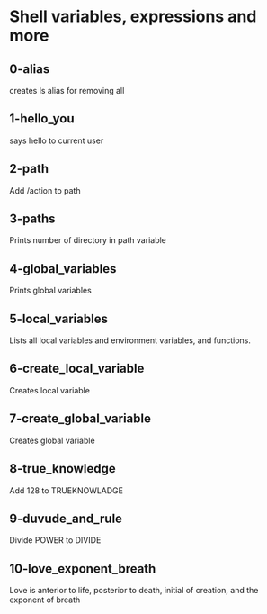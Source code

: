 # Shell variables, expressions and more
## 0-alias
creates ls alias for removing all
## 1-hello_you
says hello to current user
## 2-path
Add /action to path
## 3-paths 
Prints number of directory in path variable
## 4-global_variables
Prints global variables
## 5-local_variables
Lists all local variables and environment variables, and functions.
## 6-create_local_variable
Creates local variable
## 7-create_global_variable
Creates global variable
## 8-true_knowledge
Add 128 to TRUEKNOWLADGE
## 9-duvude_and_rule
Divide POWER to DIVIDE
## 10-love_exponent_breath
Love is anterior to life, posterior to death, initial of creation, and the exponent of breath
